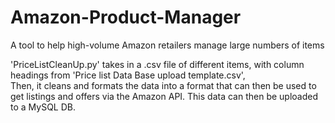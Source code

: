 # Amazon-Product-Manager
A tool to help high-volume Amazon retailers manage large numbers of items

'PriceListCleanUp.py' takes in a .csv file of different items, with column headings from 'Price list Data Base upload template.csv',  
Then, it cleans and formats the data into a format that can then be used to get listings and offers via the Amazon API.
This data can then be uploaded to a MySQL DB.
